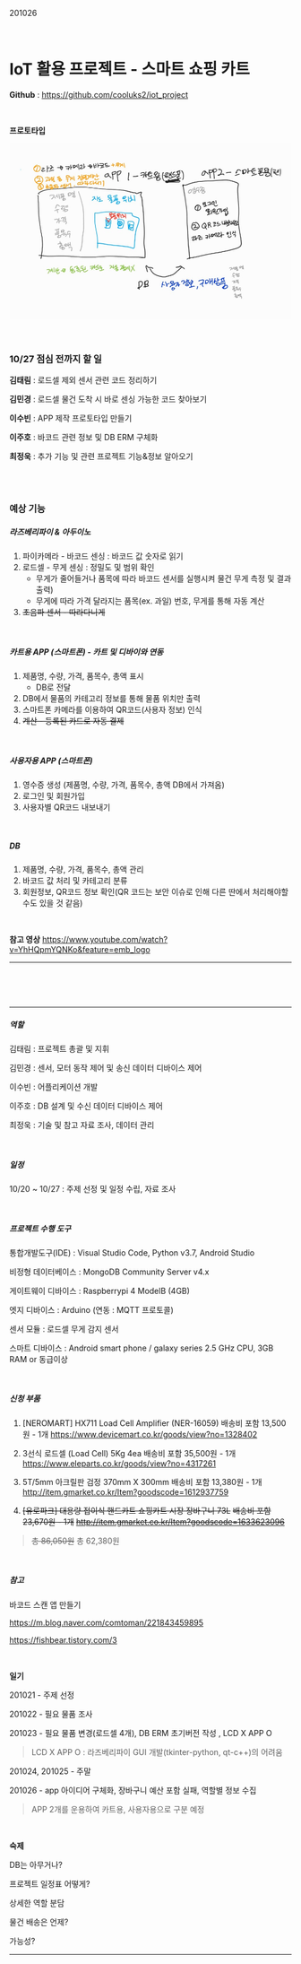 201026

<br>

# IoT 활용 프로젝트 - 스마트 쇼핑 카트

**Github** : https://github.com/cooluks2/iot_project

<br>

**프로토타입**

![image-20201026172926767](README.assets/image-20201026172926767.png)  

<br>

### 10/27 점심 전까지 할 일

**김태림** : 로드셀 제외 센서 관련 코드 정리하기

**김민경** : 로드셀 물건 도착 시 바로 센싱 가능한 코드 찾아보기

**이수빈** : APP 제작 프로토타입 만들기

**이주호** : 바코드 관련 정보 및 DB ERM 구체화

**최정욱** : 추가 기능 및 관련 프로젝트 기능&정보 알아오기

<br>

<br>

### 예상 기능

##### 라즈베리파이 & 아두이노

1.  파이카메라 - 바코드 센싱 : 바코드 값 숫자로 읽기
2.  로드셀 - 무게 센싱 : 정밀도 및 범위 확인
    -   무게가 줄어들거나 품목에 따라 바코드 센서를 실행시켜 물건 무게 측정 및 결과 출력)
    -   무게에 따라 가격 달라지는 품목(ex. 과일) 번호, 무게를 통해 자동 계산
3.  ~~초음파 센서 - 따라다니게~~

<br>

##### **카트용 APP (스마트폰)** - 카트 및 디바이와 연동

1.  제품명, 수량, 가격, 품목수, 총액 표시
    -   DB로 전달
2.  DB에서 물품의 카테고리 정보를 통해 물품 위치만 출력
3.  스마트폰 카메라를 이용하여 QR코드(사용자 정보) 인식
4.  ~~계산 - 등록된 카드로 자동 결제~~

<br>

##### **사용자용 APP** (스마트폰)

1.  영수증 생성 (제품명, 수량, 가격, 품목수, 총액 DB에서 가져옴)
2.  로그인 및 회원가입
3.  사용자별 QR코드 내보내기

<br>

##### DB

1.  제품명, 수량, 가격, 품목수, 총액 관리
2.  바코드 값 처리 및 카테고리 분류
3.  회원정보, QR코드 정보 확인(QR 코드는 보안 이슈로 인해 다른 딴에서 처리해야할 수도 있을 것 같음)

<br>

**참고 영상**
https://www.youtube.com/watch?v=YhHQpmYQNKo&feature=emb_logo

---

<br>

<br>

<br>

---

##### 역할

김태림 : 프로젝트 총괄 및 지휘

김민경 : 센서, 모터 동작 제어 및 송신 데이터 디바이스 제어

이수빈 : 어플리케이션 개발

이주호 : DB 설계 및 수신 데이터 디바이스 제어

최정욱 : 기술 및 참고 자료 조사, 데이터 관리

<br>

##### 일정

10/20 ~ 10/27 : 주제 선정 및 일정 수립, 자료 조사

<br>

##### 프로젝트 수행 도구

통합개발도구(IDE) : Visual Studio Code, Python v3.7, Android Studio

비정형 데이터베이스 : MongoDB Community Server v4.x

게이트웨이 디바이스 : Raspberrypi 4 ModelB (4GB)

엣지 디바이스 : Arduino (연동 : MQTT 프로토콜)

센서 모듈 : 로드셀 무게 감지 센서

스마트 디바이스 : Android smart phone / galaxy series 2.5 GHz CPU, 3GB RAM or 동급이상

<br>

##### 신청 부품

1.  [NEROMART] HX711 Load Cell Amplifier (NER-16059)
    배송비 포함 13,500원 - 1개
    https://www.devicemart.co.kr/goods/view?no=1328402

2.  3선식 로드셀 (Load Cell) 5Kg 4ea
    배송비 포함 35,500원 - 1개
    https://www.eleparts.co.kr/goods/view?no=4317261

3.  5T/5mm 아크릴판 검정 370mm X 300mm
    배송비 포함 13,380원 - 1개
    http://item.gmarket.co.kr/Item?goodscode=1612937759

4.  ~~[유로파크] 대용량 접이식 핸드카트 쇼핑카트 시장 장바구니 73L~~
    ~~배송비 포함 23,670원 - 1개~~
    ~~http://item.gmarket.co.kr/Item?goodscode=1633623096~~

>   ~~총 86,050원~~ 총 62,380원

<br>

##### 참고

바코드 스캔 앱 만들기

https://m.blog.naver.com/comtoman/221843459895

https://fishbear.tistory.com/3

<br>

**일기**

201021 - 주제 선정

201022 - 필요 물품 조사

201023 - 필요 물품 변경(로드셀 4개), DB ERM 초기버전 작성 , LCD X APP O

>   LCD X APP O : 라즈베리파이 GUI 개발(tkinter-python, qt-c++)의 어려움

201024, 201025 - 주말

201026 - app 아이디어 구체화, 장바구니 예산 포함 실패, 역할별 정보 수집

>   APP 2개를 운용하여 카트용, 사용자용으로 구분 예정

<br>

**숙제**

DB는 아무거나?

프로젝트 일정표 어떻게?

상세한 역할 분담

물건 배송은 언제?

가능성?

---